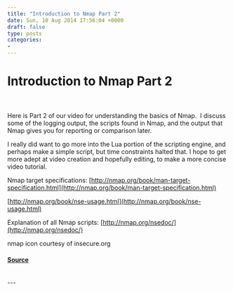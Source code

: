 ```yaml
---
title: "Introduction to Nmap Part 2"
date: Sun, 10 Aug 2014 17:56:04 +0000
draft: false
type: posts
categories: 
- 
---
```

# Introduction to Nmap Part 2

<br/>

<br/>
Here is Part 2 of our video for understanding the basics of Nmap.  I discuss some of the logging output, the scripts found in Nmap, and the output that Nmap gives you for reporting or comparison later.

I really did want to go more into the Lua portion of the scripting engine, and perhaps make a simple script, but time constraints halted that. I hope to get more adept at video creation and hopefully editing, to make a more concise video tutorial.

Nmap target specifications: [http://nmap.org/book/man-target-specification.html](http://nmap.org/book/man-target-specification.html)

[http://nmap.org/book/nse-usage.html](http://nmap.org/book/nse-usage.html)

Explanation of all Nmap scripts: [http://nmap.org/nsedoc/](http://nmap.org/nsedoc/)

nmap icon courtesy of insecure.org

#### [Source](http://brakeingsecurity.com/introduction-to-nmap-part-2)

<br/>
---
